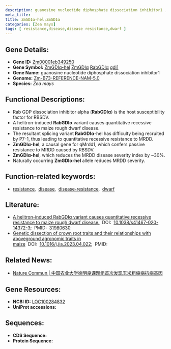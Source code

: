 ```yaml
---
description: guanosine nucleotide diphosphate dissociation inhibitor1 ; Zm00001eb349250 ; Zea mays
meta_title:
title: ZmGDIα-hel;ZmGDIα
categories: [Zea mays]
tags: [ resistance,disease,disease resistance,dwarf ]
---
```


## Gene Details:
- **Gene ID:**	[Zm00001eb349250](https://www.maizegdb.org/gene_center/gene/Zm00001eb349250)
- **Gene Symbol:** <u>ZmGDIα-hel</u>&nbsp;<u>ZmGDIα</u>&nbsp;<u>RabGDIα</u>&nbsp;<u>gdi1</u>
- **Gene Name:** guanosine nucleotide diphosphate dissociation inhibitor1
- **Genome:** [Zm-B73-REFERENCE-NAM-5.0](https://www.maizegdb.org/genome/assembly/Zm-B73-REFERENCE-NAM-5.0)
- **Species:** *Zea mays*

## Functional Descriptions:
   - Rab GDP dissociation inhibitor alpha (**RabGDIα**) is the host susceptibility factor for RBSDV.
   - A helitron-induced **RabGDIα** variant causes quantitative recessive resistance to maize rough dwarf disease.
   - The resultant splicing variant **RabGDIα**-hel has difficulty being recruited by P7-1, thus leading to quantitative recessive resistance to MRDD.
   - **ZmGDIα-hel**, a causal gene for qMrdd1, which confers passive resistance to MRDD caused by RBSDV.
   - **ZmGDIα-hel**, which reduces the MRDD disease severity index by ~30%.
   - Naturally occurring **ZmGDIα-hel** allele reduces MRDD severity.

## Function-related keywords:
- [resistance](/tags/resistance/),&nbsp;&nbsp;[disease](/tags/disease/),&nbsp;&nbsp;[disease-resistance](/tags/disease-resistance/),&nbsp;&nbsp;[dwarf](/tags/dwarf/)

## Literature:
   - [A helitron-induced RabGDIα variant causes quantitative recessive resistance to maize rough dwarf disease.]( https://www.nature.com/articles/s41467-020-14372-3)&nbsp;&nbsp;DOI:&nbsp;&nbsp;[10.1038/s41467-020-14372-3](https://www.nature.com/articles/s41467-020-14372-3);&nbsp;&nbsp;PMID:&nbsp;&nbsp;[31980630](https://pubmed.ncbi.nlm.nih.gov/31980630/)
   - [Genetic dissection of crown root traits and their relationships with aboveground agronomic traits in maize]( https://www.sciencedirect.com/science/article/pii/S2095311923000928?via%3Dihub)&nbsp;&nbsp;DOI:&nbsp;&nbsp;[10.1016/j.jia.2023.04.022](https://www.sciencedirect.com/science/article/pii/S2095311923000928?via%3Dihub);&nbsp;&nbsp;PMID:&nbsp;&nbsp;[](https://pubmed.ncbi.nlm.nih.gov//)

## Related News:
   - [Nature Commun | 中国农业大学徐明良课题组首次发现玉米粗缩病抗病基因](https://mp.weixin.qq.com/s?__biz=MzU3ODY3MDM0NA==&mid=2247493756&idx=1&sn=0252a3c99b0e25b0921c59b6a3e9c4c3&chksm=fd73721bca04fb0df3de887a7dd27ac5433898e32b56af1d4bde15621ad236624f7cba847495&scene=27#wechat_redirect)

## Gene Resources:
- **NCBI ID:** [LOC100284832](https://www.ncbi.nlm.nih.gov/gene/?term=LOC100284832)
- **UniProt accessions:** [](https://www.uniprot.org/uniprotkb//entry)



## Sequences:
- **CDS Sequence:**
- **Protein Sequence:**
